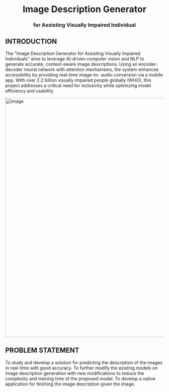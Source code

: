 <h1 align="center"><span>Image Description Generator</span></h1>
<h3 align="center">for Assisting Visually Impaired Individual</h3>



## INTRODUCTION
The "Image Description Generator for Assisting
Visually Impaired Individuals" aims to leverage
AI-driven computer vision and NLP to generate
accurate, context-aware image descriptions.
Using an encoder-decoder neural network with
attention mechanisms, the system enhances
accessibility by providing real-time image-to-
audio conversion via a mobile app. With over
2.2 billion visually impaired people globally
(WHO), this project addresses a critical need for
inclusivity while optimizing model efficiency and
usability.

<img width="1374" height="761" alt="image" src="https://github.com/user-attachments/assets/823dd6f2-212c-460b-ae2b-e91e54248789" />


## PROBLEM STATEMENT
To study and develop a solution for predicting the description of the
images in real-time with good accuracy.
To further modify the existing models on image description
generation with new modifications to reduce the complexity and
training time of the proposed model.
To develop a native application for fetching the image description
given the image.
